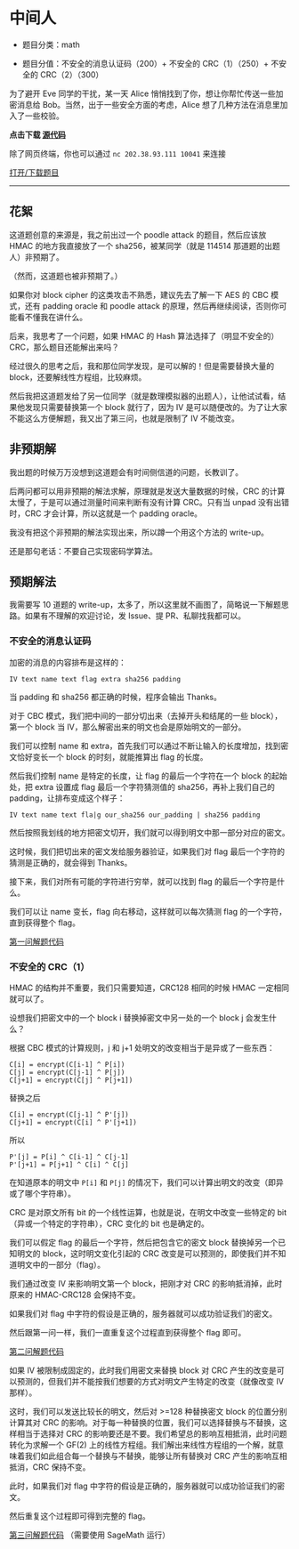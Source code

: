 # 中间人

- 题目分类：math

- 题目分值：不安全的消息认证码（200）+ 不安全的 CRC（1）（250）+ 不安全的 CRC（2）（300）

为了避开 Eve 同学的干扰，某一天 Alice 悄悄找到了你，想让你帮忙传送一些加密消息给 Bob。当然，出于一些安全方面的考虑，Alice 想了几种方法在消息里加入了一些校验。

**点击下载 [源代码](files/MITM.zip)**

除了网页终端，你也可以通过 `nc 202.38.93.111 10041` 来连接

[打开/下载题目](http://202.38.93.111:10040/?token={token})

---

## 花絮

这道题创意的来源是，我之前出过一个 poodle attack 的题目，然后应该放 HMAC 的地方我直接放了一个 sha256，被某同学（就是 114514 那道题的出题人）非预期了。

（然而，这道题也被非预期了。）

如果你对 block cipher 的这类攻击不熟悉，建议先去了解一下 AES 的 CBC 模式，还有 padding oracle 和 poodle attack 的原理，然后再继续阅读，否则你可能看不懂我在讲什么。

后来，我思考了一个问题，如果 HMAC 的 Hash 算法选择了（明显不安全的）CRC，那么题目还能解出来吗？

经过很久的思考之后，我和那位同学发现，是可以解的！但是需要替换大量的 block，还要解线性方程组，比较麻烦。

然后我把这道题发给了另一位同学（就是数理模拟器的出题人），让他试试看，结果他发现只需要替换第一个 block 就行了，因为 IV 是可以随便改的。为了让大家不能这么方便解题，我又出了第三问，也就是限制了 IV 不能改变。

## 非预期解

我出题的时候万万没想到这道题会有时间侧信道的问题，长教训了。

后两问都可以用非预期的解法求解，原理就是发送大量数据的时候，CRC 的计算太慢了，于是可以通过测量时间来判断有没有计算 CRC。只有当 unpad 没有出错时，CRC 才会计算，所以这就是一个 padding oracle。

我没有把这个非预期的解法实现出来，所以蹲一个用这个方法的 write-up。

还是那句老话：不要自己实现密码学算法。

## 预期解法

我需要写 10 道题的 write-up，太多了，所以这里就不画图了，简略说一下解题思路。如果有不理解的欢迎讨论，发 Issue、提 PR、私聊找我都可以。

### 不安全的消息认证码

加密的消息的内容排布是这样的：

`IV text name text flag extra sha256 padding`

当 padding 和 sha256 都正确的时候，程序会输出 Thanks。

对于 CBC 模式，我们把中间的一部分切出来（去掉开头和结尾的一些 block），第一个 block 当 IV，那么解密出来的明文也会是原始明文的一部分。

我们可以控制 name 和 extra，首先我们可以通过不断让输入的长度增加，找到密文恰好变长一个 block 的时刻，就能推算出 flag 的长度。

然后我们控制 name 是特定的长度，让 flag 的最后一个字符在一个 block 的起始处，把 extra 设置成 flag 最后一个字符猜测值的 sha256，再补上我们自己的 padding，让排布变成这个样子：

`IV text name text fla|g our_sha256 our_padding | sha256 padding`

然后按照我划线的地方把密文切开，我们就可以得到明文中那一部分对应的密文。

这时候，我们把切出来的密文发给服务器验证，如果我们对 flag 最后一个字符的猜测是正确的，就会得到 Thanks。

接下来，我们对所有可能的字符进行穷举，就可以找到 flag 的最后一个字符是什么。

我们可以让 name 变长，flag 向右移动，这样就可以每次猜测 flag 的一个字符，直到获得整个 flag。

[第一问解题代码](src/mitm_exp1.py)

### 不安全的 CRC（1）

HMAC 的结构并不重要，我们只需要知道，CRC128 相同的时候 HMAC 一定相同就可以了。

设想我们把密文中的一个 block i 替换掉密文中另一处的一个 block j 会发生什么？

根据 CBC 模式的计算规则，j 和 j+1 处明文的改变相当于是异或了一些东西：

```
C[i] = encrypt(C[i-1] ^ P[i])
C[j] = encrypt(C[j-1] ^ P[j])
C[j+1] = encrypt(C[j] ^ P[j+1])
```

替换之后

```
C[i] = encrypt(C[j-1] ^ P'[j])
C[j+1] = encrypt(C[i] ^ P'[j+1])
```

所以

```
P'[j] = P[i] ^ C[i-1] ^ C[j-1]
P'[j+1] = P[j+1] ^ C[i] ^ C[j]
```

在知道原本的明文中 `P[i]` 和 `P[j]` 的情况下，我们可以计算出明文的改变（即异或了哪个字符串）。

CRC 是对原文所有 bit 的一个线性运算，也就是说，在明文中改变一些特定的 bit（异或一个特定的字符串），CRC 变化的 bit 也是确定的。

我们可以假定 flag 的最后一个字符，然后把包含它的密文 block 替换掉另一个已知明文的 block，这时明文变化引起的 CRC 改变是可以预测的，即使我们并不知道明文中的一部分（flag）。

我们通过改变 IV 来影响明文第一个 block，把刚才对 CRC 的影响抵消掉，此时原来的 HMAC-CRC128 会保持不变。

如果我们对 flag 中字符的假设是正确的，服务器就可以成功验证我们的密文。

然后跟第一问一样，我们一直重复这个过程直到获得整个 flag 即可。

[第二问解题代码](src/mitm_exp2.py)

如果 IV 被限制成固定的，此时我们用密文来替换 block 对 CRC 产生的改变是可以预测的，但我们并不能按我们想要的方式对明文产生特定的改变（就像改变 IV 那样）。

这时，我们可以发送比较长的明文，然后对 >=128 种替换密文 block 的位置分别计算其对 CRC 的影响。对于每一种替换的位置，我们可以选择替换与不替换，这样相当于选择对 CRC 的影响要还是不要。我们希望总的影响互相抵消，此时问题转化为求解一个 GF(2) 上的线性方程组。我们解出来线性方程组的一个解，就意味着我们如此组合每一个替换与不替换，能够让所有替换对 CRC 产生的影响互相抵消，CRC 保持不变。

此时，如果我们对 flag 中字符的假设是正确的，服务器就可以成功验证我们的密文。

然后重复这个过程即可得到完整的 flag。

[第三问解题代码](src/mitm_exp3.py) （需要使用 SageMath 运行）
